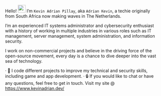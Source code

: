 Hello! <img src = "https://raw.githubusercontent.com/nixin72/nixin72/master/wave.gif" height="25" width="25" > </h1> I’m `Kevin Adrian Pillay`, aka `Adrian Kevin`, a techie originally from South Africa now making waves in The Netherlands. 

I’m an experienced IT systems administrator and cybersecurity enthusiast with a history of working in multiple industries in various roles such as IT management, server management, system administration, and information security.

I work on non-commercial projects and believe in the driving force of the open-source movement, every day is a chance to dive deeper into the vast sea of technology.

  · 🎒 I code different projects to improve my technical and security skills, including game and app development.
  · 🔒 If you would like to chat or have any questions, feel free to get in touch. Visit my site @ https://www.kevinadrian.dev/
